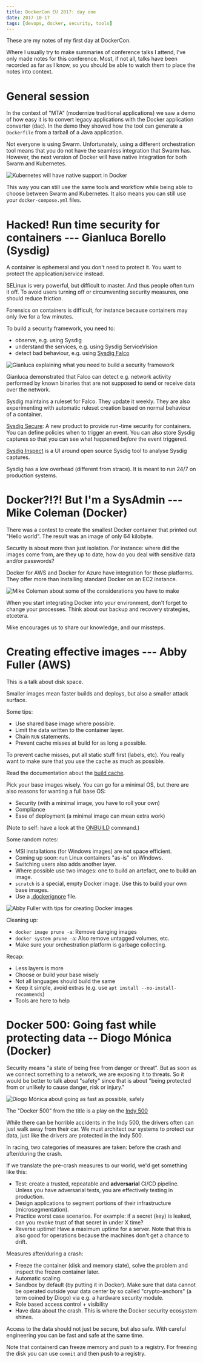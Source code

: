 ```yaml
---
title: DockerCon EU 2017: day one
date: 2017-10-17
tags: [devops, docker, security, tools]
---
```


These are my notes of my first day at DockerCon.

Where I usually try to make summaries of conference talks I attend,
I've only made notes for this conference. Most, if not all, talks have
been recorded as far as I know, so you should be able to watch them to
place the notes into context.

# General session

In the context of "MTA" (modernize traditional applications) we saw a
demo of how easy it is to convert legacy applications with the Docker
application converter (dac). In the demo they showed how the tool can
generate a `Dockerfile` from a tarball of a Java application.

Not everyone is using Swarm. Unfortunately, using a different
orchestration tool means that you do not have the seamless integration
that Swarm has. However, the next version of Docker will have native
integration for both Swarm and Kubernetes.

![Kubernetes will have native support in Docker](/images/dockerconeu17_native_kubernetes.jpg)

This way you can still use the same tools and workflow while being
able to choose between Swarm and Kubernetes. It also means you can
still use your `docker-compose.yml` files.


# Hacked! Run time security for containers --- Gianluca Borello (Sysdig)

A container is ephemeral and you don't need to protect it. You want
to protect the application/service instead.

SELinux is very powerful, but difficult to master. And thus people
often turn it off. To avoid users turning off or circumventing
security measures, one should reduce friction.

Forensics on containers is difficult, for instance because containers
may only live for a few minutes.

To build a security framework, you need to:

  - observe, e.g. using Sysdig
  - understand the services, e.g. using Sysdig ServiceVision
  - detect bad behaviour, e.g. using [Sysdig Falco](https://www.sysdig.org/falco/)

![Gianluca explaining what you need to build a security framework](/images/dockerconeu17_gianluca_borello.jpg)

Gianluca demonstrated that Falco can detect e.g. network activity
performed by known binaries that are not supposed to send or receive
data over the network.


Sysdig maintains a ruleset for Falco. They update it weekly.  They are
also experimenting with automatic ruleset creation based on normal
behaviour of a container.

[Sysdig Secure](https://sysdig.com/product/secure/): A new product to
provide run-time security for containers. You can define policies when
to trigger an event. You can also store Sysdig captures so that you
can see what happened _before_ the event triggered.

[Sysdig Inspect](https://sysdig.com/blog/sysdig-inspect/) is a UI
around open source Sysdig tool to analyse Sysdig captures.


Sysdig has a low overhead (different from strace). It is meant to run
24/7 on production systems.


# Docker?!?! But I'm a SysAdmin --- Mike Coleman (Docker)

There was a contest to create the smallest Docker container that
printed out "Hello world". The result was an image of only 64
kilobyte.

Security is about more than just isolation. For instance: where did
the images come from, are they up to date, how do you deal with
sensitive data and/or passwords?

Docker for AWS and Docker for Azure have integration for those
platforms. They offer more than installing standard Docker on an
EC2 instance.

![Mike Coleman about some of the considerations you have to make](/images/dockerconeu17_mike_coleman.jpg)

When you start integrating Docker into your environment, don't forget
to change your processes. Think about our backup and recovery
strategies, etcetera.

Mike encourages us to share our knowledge, and our missteps.


# Creating effective images --- Abby Fuller (AWS)

This is a talk about disk space.

Smaller images mean faster builds and deploys, but also a smaller
attack surface.

Some tips:

  - Use shared base image where possible.
  - Limit the data written to the container layer.
  - Chain `RUN` statements.
  - Prevent cache misses at build for as long a possible.

To prevent cache misses, put all static stuff first (labels, etc). You
really want to make sure that you use the cache as much as possible.

Read the documentation about the [build cache](https://docs.docker.com/engine/userguide/eng-image/dockerfile_best-practices/#build-cache).

Pick your base images wisely. You can go for a minimal OS, but there
are also reasons for wanting a full base OS:

  - Security (with a minimal image, you have to roll your own)
  - Compliance
  - Ease of deployment (a minimal image can mean extra work)

(Note to self: have a look at the
[ONBUILD](https://docs.docker.com/engine/reference/builder/#onbuild)
command.)

Some random notes:

  - MSI installations (for Windows images) are not space efficient.
  - Coming up soon: run Linux containers "as-is" on Windows.
  - Switching users also adds another layer.
  - Where possible use two images: one to build an artefact, one to build an image.
  - `scratch` is a special, empty Docker image. Use this to build your own base images.
  - Use a [.dockerignore](https://docs.docker.com/engine/reference/builder/#dockerignore-file) file.

![Abby Fuller with tips for creating Docker images](/images/dockerconeu17_abby_fuller.jpg)

Cleaning up:

  - `docker image prune -a`: Remove danging images
  - `docker system prune -a`: Also remove untagged volumes, etc.
  - Make sure your orchestration platform is garbage collecting.

Recap:

  - Less layers is more
  - Choose or build your base wisely
  - Not all languages should build the same
  - Keep it simple, avoid extras (e.g. use `apt install --no-install-recommends`)
  - Tools are here to help


# Docker 500: Going fast while protecting data -- Diogo Mónica (Docker)

Security means "a state of being free from danger or threat". But as
soon as we connect something to a network, we are exposing it to
threats. So it would be better to talk about "safety" since that is
about "being protected from or unlikely to cause danger, risk or
injury."

![Diogo Mónica about going as fast as possible, safely](/images/dockerconeu17_diogo_monica.jpg)

The "Docker 500" from the title is a play on the [Indy 500](https://en.wikipedia.org/wiki/Indianapolis_500)

While there can be horrible accidents in the Indy 500, the drivers
often can just walk away from their car. We must architect our systems
to protect our data, just like the drivers are protected in the Indy
500.

In racing, two categories of measures are taken: before the crash and
after/during the crash.

If we translate the pre-crash measures to our world, we'd get
something like this:

  - Test: create a trusted, repeatable and **adversarial** CI/CD
    pipeline. Unless you have adversarial tests, you are effectively
    testing in production.
  - Design applications to segment portions of their infrastructure
    (microsegmentation).
  - Practice worst case scenarios. For example: if a secret (key) is
    leaked, can you revoke trust of that secret in under X time?
  - Reverse uptime! Have a maximum uptime for a server. Note that this
    is also good for operations because the machines don't get a
    chance to drift.

Measures after/during a crash:

  - Freeze the container (disk and memory state), solve the problem
    and inspect the frozen container later.
  - Automatic scaling.
  - Sandbox by default (by putting it in Docker).  Make sure that data
    cannot be operated outside your data center by so called
    "crypto-anchors" (a term coined by Diogo) via e.g. a hardware
    security module.
  - Role based access control + visibility
  - Have data about the crash. This is where the Docker security
    ecosystem shines.

Access to the data should not just be secure, but also safe. With careful
engineering you can be fast and safe at the same time.

Note that containerd can freeze memory and push to a registry. For
freezing the disk you can use `commit` and then push to a registry.
